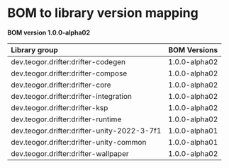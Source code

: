 # BOM to library version mapping

[//]: # (REGION-BOM-TO-LIBRARY-VERSION-MAPPING)

**BOM version 1.0.0-alpha02**

| Library group                                 |  BOM Versions   |
|:----------------------------------------------|:---------------:|
| dev.teogor.drifter:drifter-codegen            |  1.0.0-alpha02  |
| dev.teogor.drifter:drifter-compose            |  1.0.0-alpha02  |
| dev.teogor.drifter:drifter-core               |  1.0.0-alpha02  |
| dev.teogor.drifter:drifter-integration        |  1.0.0-alpha02  |
| dev.teogor.drifter:drifter-ksp                |  1.0.0-alpha02  |
| dev.teogor.drifter:drifter-runtime            |  1.0.0-alpha02  |
| dev.teogor.drifter:drifter-unity-2022-3-7f1   |  1.0.0-alpha01  |
| dev.teogor.drifter:drifter-unity-common       |  1.0.0-alpha01  |
| dev.teogor.drifter:drifter-wallpaper          |  1.0.0-alpha02  |

[//]: # (REGION-BOM-TO-LIBRARY-VERSION-MAPPING)

